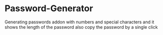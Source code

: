 # Password-Generator
Generating passwords addon with numbers and special characters and it shows the length of the password also copy the password by a single click
